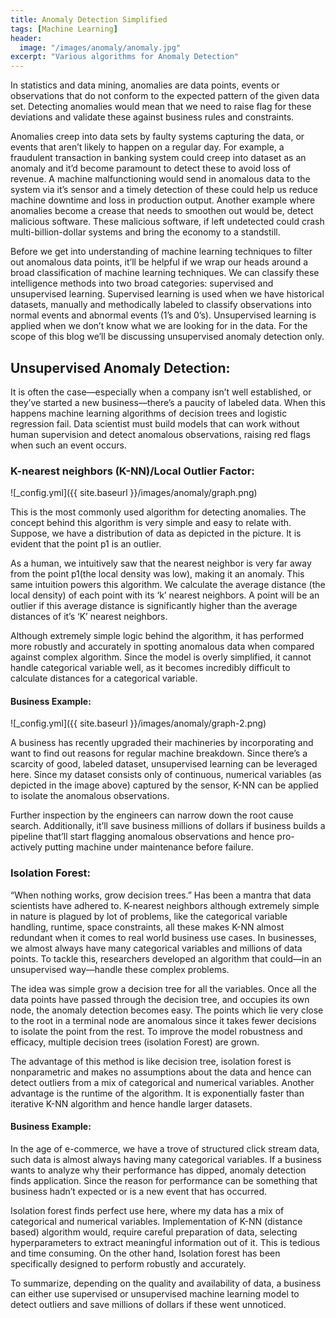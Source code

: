 ```yaml
---
title: Anomaly Detection Simplified
tags: [Machine Learning]
header:
  image: "/images/anomaly/anomaly.jpg"
excerpt: "Various algorithms for Anomaly Detection"
---
```


In statistics and data mining, anomalies are data points, events or observations that do not conform to the expected pattern of the given data set. Detecting anomalies would mean that we need to raise flag for these deviations and validate these against business rules and constraints.

Anomalies creep into data sets by faulty systems capturing the data, or events that aren’t likely to happen on a regular day. For example, a fraudulent transaction in banking system could creep into dataset as an anomaly and it’d become paramount to detect these to avoid loss of revenue. A machine malfunctioning would send in anomalous data to the system via it’s sensor and a timely detection of these could help us reduce machine downtime and loss in production output. Another example where anomalies become a crease that needs to smoothen out would be, detect malicious software. These malicious software, if left undetected could crash multi-billion-dollar systems and bring the economy to a standstill.

Before we get into understanding of machine learning techniques to filter out anomalous data points, it’ll be helpful if we wrap our heads around a broad classification of machine learning techniques. We can classify these intelligence methods into two broad categories: supervised and unsupervised learning. Supervised learning is used when we have historical datasets, manually and methodically labeled to classify observations into normal events and abnormal events (1’s and 0’s). Unsupervised learning is applied when we don’t know what we are looking for in the data. For the scope of this blog we’ll be discussing unsupervised anomaly detection only.

## Unsupervised Anomaly Detection:

It is often the case—especially when a company isn’t well established, or they’ve started a new business—there’s a paucity of labeled data. When this happens machine learning algorithms of decision trees and logistic regression fail. Data scientist must build models that can work without human supervision and detect anomalous observations, raising red flags when such an event occurs.

### K-nearest neighbors (K-NN)/Local Outlier Factor:

![_config.yml]({{ site.baseurl }}/images/anomaly/graph.png)

This is the most commonly used algorithm for detecting anomalies. The concept behind this algorithm is very simple and easy to relate with. Suppose, we have a distribution of data as depicted in the picture. It is evident that the point p1 is an outlier.

As a human, we intuitively saw that the nearest neighbor is very far away from the point p1(the local density was low), making it an anomaly. This same intuition powers this algorithm. We calculate the average distance (the local density) of each point with its ‘k’ nearest neighbors. A point will be an outlier if this average distance is significantly higher than the average distances of it’s ‘K’ nearest neighbors.

Although extremely simple logic behind the algorithm, it has performed more robustly and accurately in spotting anomalous data when compared against complex algorithm. Since the model is overly simplified, it cannot handle categorical variable well, as it becomes incredibly difficult to calculate distances for a categorical variable.

#### Business Example:

![_config.yml]({{ site.baseurl }}/images/anomaly/graph-2.png)

A business has recently upgraded their machineries by incorporating and want to find out reasons for regular machine breakdown. Since there’s a scarcity of good, labeled dataset, unsupervised learning can be leveraged here. Since my dataset consists only of continuous, numerical variables (as depicted in the image above) captured by the sensor, K-NN can be applied to isolate the anomalous observations.

Further inspection by the engineers can narrow down the root cause search. Additionally, it’ll save business millions of dollars if business builds a pipeline that’ll start flagging anomalous observations and hence pro-actively putting machine under maintenance before failure.

### Isolation Forest:

“When nothing works, grow decision trees.” Has been a mantra that data scientists have adhered to. K-nearest neighbors although extremely simple in nature is plagued by lot of problems, like the categorical variable handling, runtime, space constraints, all these makes K-NN almost redundant when it comes to real world business use cases. In businesses, we almost always have many categorical variables and millions of data points. To tackle this, researchers developed an algorithm that could—in an unsupervised way—handle these complex problems.

The idea was simple grow a decision tree for all the variables. Once all the data points have passed through the decision tree, and occupies its own node, the anomaly detection becomes easy. The points which lie very close to the root in a terminal node are anomalous since it takes fewer decisions to isolate the point from the rest. To improve the model robustness and efficacy, multiple decision trees (isolation Forest) are grown.

The advantage of this method is like decision tree, isolation forest is nonparametric and makes no assumptions about the data and hence can detect outliers from a mix of categorical and numerical variables. Another advantage is the runtime of the algorithm. It is exponentially faster than iterative K-NN algorithm and hence handle larger datasets.

#### Business Example:

In the age of e-commerce, we have a trove of structured click stream data, such data is almost always having many categorical variables. If a business wants to analyze why their performance has dipped, anomaly detection finds application. Since the reason for performance can be something that business hadn’t expected or is a new event that has occurred.

Isolation forest finds perfect use here, where my data has a mix of categorical and numerical variables. Implementation of K-NN (distance based) algorithm would, require careful preparation of data, selecting hyperparameters to extract meaningful information out of it. This is tedious and time consuming. On the other hand, Isolation forest has been specifically designed to perform robustly and accurately.

To summarize, depending on the quality and availability of data, a business can either use supervised or unsupervised machine learning model to detect outliers and save millions of dollars if these went unnoticed.


